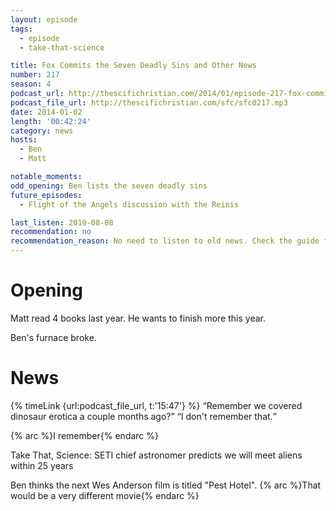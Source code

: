 ```yaml
---
layout: episode
tags:
  - episode
  - take-that-science

title: Fox Commits the Seven Deadly Sins and Other News
number: 217
season: 4
podcast_url: http://thescifichristian.com/2014/01/episode-217-fox-commits-the-seven-deadly-sins-and-other-news/
podcast_file_url: http://thescifichristian.com/sfc/sfc0217.mp3
date: 2014-01-02
length: '00:42:24'
category: news
hosts:
  - Ben
  - Matt

notable_moments:
odd_opening: Ben lists the seven deadly sins
future_episodes:
  - Flight of the Angels discussion with the Reinis

last_listen: 2019-08-08
recommendation: no
recommendation_reason: No need to listen to old news. Check the guide for what's interesting in hindsight.
---
```

# Opening
Matt read 4 books last year. He wants to finish more this year. 

Ben's furnace broke.



# News

<div class="quote">
  {% timeLink {url:podcast_file_url, t:'15:47'} %}
  <q class="ben">Remember we covered dinosaur erotica a couple months ago?</q>
  <q class="matt">I don't remember that.</q>
</div>

{% arc %}I remember{% endarc %}

Take That, Science: SETI chief astronomer predicts we will meet aliens within 25 years 

Ben thinks the next Wes Anderson film is titled "Pest Hotel". {% arc %}That would be a very different movie{% endarc %}